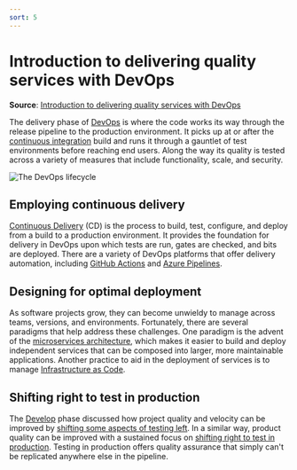 ```yaml
---
sort: 5
---
```

# Introduction to delivering quality services with DevOps
**Source**: [Introduction to delivering quality services with DevOps](https://docs.microsoft.com/en-us/devops/deliver/delivering-quality-services-with-devops)

The delivery phase of [DevOps](README.md) is where the code works its way through the release 
pipeline to the production environment. It picks up at or after the 
[continuous integration](6-CI.md) build and runs it through a gauntlet 
of test environments before reaching end users. Along the way its quality is tested across a variety of 
measures that include functionality, scale, and security.

![The DevOps lifecycle](_img/devops-lifecycle.png)

## Employing continuous delivery

[Continuous Delivery](7-CD.md) (CD) is the process to build, test, configure, and 
deploy from a build to a production environment. It provides the foundation for delivery in DevOps upon 
which tests are run, gates are checked, and bits are deployed. There are a variety of DevOps platforms 
that offer delivery automation, including [GitHub Actions](https://github.com/features/actions) and 
[Azure Pipelines](https://azure.microsoft.com/services/devops/pipelines/).

## Designing for optimal deployment

As software projects grow, they can become unwieldy to manage across teams, versions, and environments. 
Fortunately, there are several paradigms that help address these challenges. One paradigm is the advent 
of the [microservices architecture](10-Microservices.md), which makes it easier to build and deploy 
independent services that can be composed into larger, more maintainable applications. Another practice 
to aid in the deployment of services is to manage 
[Infrastructure as Code](9-IaaC.md).

## Shifting right to test in production 

The [Develop](2-Develop.md) phase discussed how project quality 
and velocity can be improved by 
[shifting some aspects of testing left](https://docs.microsoft.com/en-us/devops/develop/shift-left-make-testing-fast-reliable). In a 
similar way, product quality can be improved with a sustained focus on 
[shifting right to test in production](https://docs.microsoft.com/en-us/devops/deliver/shift-right-test-production). Testing in production offers 
quality assurance that simply can't be replicated anywhere else in the pipeline.
